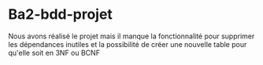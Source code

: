 # Ba2-bdd-projet


  Nous avons réalisé le projet mais il manque la fonctionnalité pour supprimer les dépendances inutiles et la possibilité de créer une       nouvelle table pour qu'elle soit en 3NF ou BCNF
  
